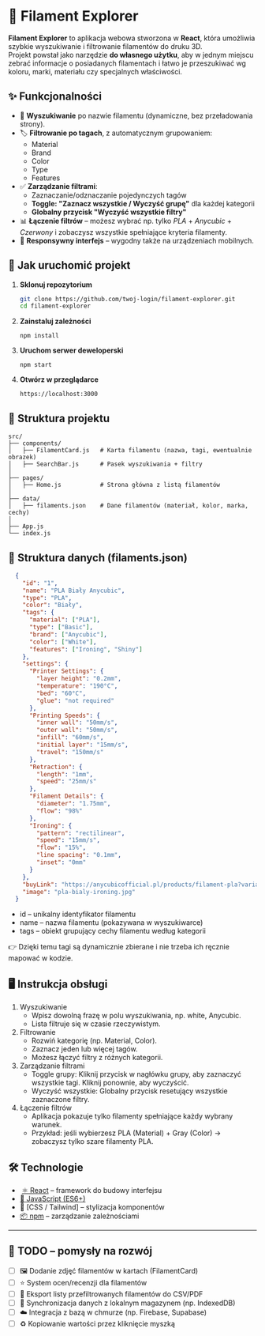 # 🎨 Filament Explorer

**Filament Explorer** to aplikacja webowa stworzona w **React**, która umożliwia szybkie wyszukiwanie i filtrowanie filamentów do druku 3D.  
Projekt powstał jako narzędzie **do własnego użytku**, aby w jednym miejscu zebrać informacje o posiadanych filamentach i łatwo je przeszukiwać wg koloru, marki, materiału czy specjalnych właściwości.


## ✨ Funkcjonalności

- 🔎 **Wyszukiwanie** po nazwie filamentu (dynamiczne, bez przeładowania strony).
- 🏷️ **Filtrowanie po tagach**, z automatycznym grupowaniem:
  - Material
  - Brand
  - Color
  - Type
  - Features
- ✅ **Zarządzanie filtrami**:
  - Zaznaczanie/odznaczanie pojedynczych tagów
  - **Toggle: "Zaznacz wszystkie / Wyczyść grupę"** dla każdej kategorii
  - **Globalny przycisk "Wyczyść wszystkie filtry"**
- 📊 **Łączenie filtrów** – możesz wybrać np. tylko _PLA_ + _Anycubic_ + _Czerwony_ i zobaczysz wszystkie spełniające kryteria filamenty.
- 📱 **Responsywny interfejs** – wygodny także na urządzeniach mobilnych.


## 🚀 Jak uruchomić projekt

1. **Sklonuj repozytorium**

   ```bash
   git clone https://github.com/twoj-login/filament-explorer.git
   cd filament-explorer
   ```

2. **Zainstaluj zależności**

   ```
   npm install
   ```

3. **Uruchom serwer deweloperski**

   ```
   npm start
   ```

4. **Otwórz w przeglądarce**
   ```
   https://localhost:3000
   ```


## 📂 Struktura projektu

```
src/
├── components/
│   ├── FilamentCard.js   # Karta filamentu (nazwa, tagi, ewentualnie obrazek)
│   ├── SearchBar.js      # Pasek wyszukiwania + filtry
│
├── pages/
│   ├── Home.js           # Strona główna z listą filamentów
│
├── data/
│   ├── filaments.json    # Dane filamentów (materiał, kolor, marka, cechy)
│
├── App.js
└── index.js
```


## 📑 Struktura danych (filaments.json)

```json
  {
    "id": "1",
    "name": "PLA Biały Anycubic",
    "type": "PLA",
    "color": "Biały",
    "tags": {
      "material": ["PLA"],
      "type": ["Basic"],
      "brand": ["Anycubic"],
      "color": ["White"],
      "features": ["Ironing", "Shiny"]
    },
    "settings": {
      "Printer Settings": {
        "layer height": "0.2mm",
        "temperature": "190°C",
        "bed": "60°C",
        "glue": "not required"
      },
      "Printing Speeds": {
        "inner wall": "50mm/s",
        "outer wall": "50mm/s",
        "infill": "60mm/s",
        "initial layer": "15mm/s",
        "travel": "150mm/s"
      },
      "Retraction": {
        "length": "1mm",
        "speed": "25mm/s"
      },
      "Filament Details": {
        "diameter": "1.75mm",
        "flow": "98%"
      },
      "Ironing": {
        "pattern": "rectilinear",
        "speed": "15mm/s",
        "flow": "15%",
        "line spacing": "0.1mm",
        "inset": "0mm"
      }
    },
    "buyLink": "https://anycubicofficial.pl/products/filament-pla?variant=44750313390389",
    "image": "pla-bialy-ironing.jpg"
  }
```

- id – unikalny identyfikator filamentu
- name – nazwa filamentu (pokazywana w wyszukiwarce)
- tags – obiekt grupujący cechy filamentu według kategorii

👉 Dzięki temu tagi są dynamicznie zbierane i nie trzeba ich ręcznie mapować w kodzie.


## 🖥️ Instrukcja obsługi

1. Wyszukiwanie
   - Wpisz dowolną frazę w polu wyszukiwania, np. white, Anycubic.
   - Lista filtruje się w czasie rzeczywistym.
2. Filtrowanie
   - Rozwiń kategorię (np. Material, Color).
   - Zaznacz jeden lub więcej tagów.
   - Możesz łączyć filtry z różnych kategorii.
3. Zarządzanie filtrami
   - Toggle grupy: Kliknij przycisk w nagłówku grupy, aby zaznaczyć wszystkie tagi. Kliknij ponownie, aby wyczyścić.
   - Wyczyść wszystkie: Globalny przycisk resetujący wszystkie zaznaczone filtry.
4. Łączenie filtrów
   - Aplikacja pokazuje tylko filamenty spełniające każdy wybrany warunek.
   - Przykład: jeśli wybierzesz PLA (Material) + Gray (Color) → zobaczysz tylko szare filamenty PLA.


## 🛠️ Technologie

- ️ [⚛️ React](https://react.dev/) – framework do budowy interfejsu
- [📜 JavaScript (ES6+)](https://developer.mozilla.org/pl/docs/Web/JavaScript)
- 🎨 [CSS / Tailwind] – stylizacja komponentów
- [📦 npm](https://www.npmjs.com) – zarządzanie zależnościami

---

## 📌 TODO – pomysły na rozwój

-[ ] 🖼️ Dodanie zdjęć filamentów w kartach (FilamentCard)
- [ ] ⭐ System ocen/recenzji dla filamentów
- [ ] 💾 Eksport listy przefiltrowanych filamentów do CSV/PDF
- [ ] 🔄 Synchronizacja danych z lokalnym magazynem (np. IndexedDB)
- [ ] ☁️ Integracja z bazą w chmurze (np. Firebase, Supabase)
- [ ] ♻️ Kopiowanie wartości przez kliknięcie myszką